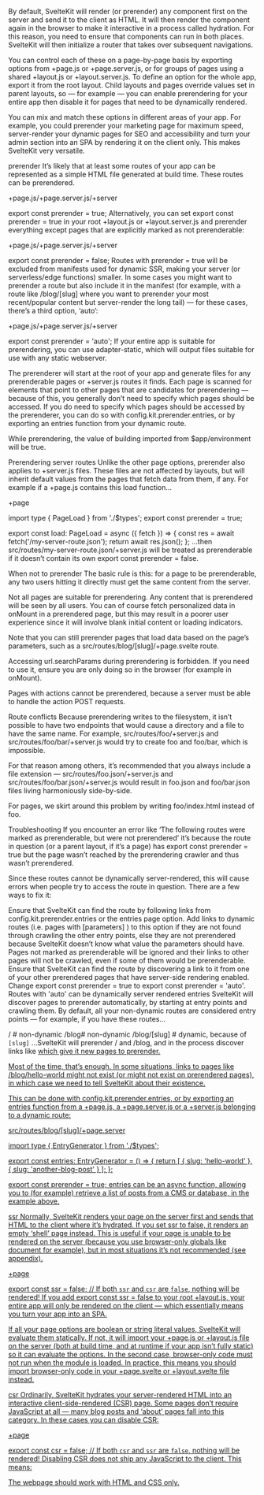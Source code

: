 By default, SvelteKit will render (or prerender) any component first on the server and send it to the client as HTML. It will then render the component again in the browser to make it interactive in a process called hydration. For this reason, you need to ensure that components can run in both places. SvelteKit will then initialize a router that takes over subsequent navigations.

You can control each of these on a page-by-page basis by exporting options from +page.js or +page.server.js, or for groups of pages using a shared +layout.js or +layout.server.js. To define an option for the whole app, export it from the root layout. Child layouts and pages override values set in parent layouts, so — for example — you can enable prerendering for your entire app then disable it for pages that need to be dynamically rendered.

You can mix and match these options in different areas of your app. For example, you could prerender your marketing page for maximum speed, server-render your dynamic pages for SEO and accessibility and turn your admin section into an SPA by rendering it on the client only. This makes SvelteKit very versatile.

prerender
It’s likely that at least some routes of your app can be represented as a simple HTML file generated at build time. These routes can be prerendered.

+page.js/+page.server.js/+server

export const prerender = true;
Alternatively, you can set export const prerender = true in your root +layout.js or +layout.server.js and prerender everything except pages that are explicitly marked as not prerenderable:

+page.js/+page.server.js/+server

export const prerender = false;
Routes with prerender = true will be excluded from manifests used for dynamic SSR, making your server (or serverless/edge functions) smaller. In some cases you might want to prerender a route but also include it in the manifest (for example, with a route like /blog/[slug] where you want to prerender your most recent/popular content but server-render the long tail) — for these cases, there’s a third option, ‘auto’:

+page.js/+page.server.js/+server

export const prerender = 'auto';
If your entire app is suitable for prerendering, you can use adapter-static, which will output files suitable for use with any static webserver.

The prerenderer will start at the root of your app and generate files for any prerenderable pages or +server.js routes it finds. Each page is scanned for <a> elements that point to other pages that are candidates for prerendering — because of this, you generally don’t need to specify which pages should be accessed. If you do need to specify which pages should be accessed by the prerenderer, you can do so with config.kit.prerender.entries, or by exporting an entries function from your dynamic route.

While prerendering, the value of building imported from $app/environment will be true.

Prerendering server routes
Unlike the other page options, prerender also applies to +server.js files. These files are not affected by layouts, but will inherit default values from the pages that fetch data from them, if any. For example if a +page.js contains this load function...

+page

import type { PageLoad } from './$types';
export const prerender = true;

export const load: PageLoad = async ({ fetch }) => {
	const res = await fetch('/my-server-route.json');
	return await res.json();
};
...then src/routes/my-server-route.json/+server.js will be treated as prerenderable if it doesn’t contain its own export const prerender = false.

When not to prerender
The basic rule is this: for a page to be prerenderable, any two users hitting it directly must get the same content from the server.

Not all pages are suitable for prerendering. Any content that is prerendered will be seen by all users. You can of course fetch personalized data in onMount in a prerendered page, but this may result in a poorer user experience since it will involve blank initial content or loading indicators.

Note that you can still prerender pages that load data based on the page’s parameters, such as a src/routes/blog/[slug]/+page.svelte route.

Accessing url.searchParams during prerendering is forbidden. If you need to use it, ensure you are only doing so in the browser (for example in onMount).

Pages with actions cannot be prerendered, because a server must be able to handle the action POST requests.

Route conflicts
Because prerendering writes to the filesystem, it isn’t possible to have two endpoints that would cause a directory and a file to have the same name. For example, src/routes/foo/+server.js and src/routes/foo/bar/+server.js would try to create foo and foo/bar, which is impossible.

For that reason among others, it’s recommended that you always include a file extension — src/routes/foo.json/+server.js and src/routes/foo/bar.json/+server.js would result in foo.json and foo/bar.json files living harmoniously side-by-side.

For pages, we skirt around this problem by writing foo/index.html instead of foo.

Troubleshooting
If you encounter an error like ‘The following routes were marked as prerenderable, but were not prerendered’ it’s because the route in question (or a parent layout, if it’s a page) has export const prerender = true but the page wasn’t reached by the prerendering crawler and thus wasn’t prerendered.

Since these routes cannot be dynamically server-rendered, this will cause errors when people try to access the route in question. There are a few ways to fix it:

Ensure that SvelteKit can find the route by following links from config.kit.prerender.entries or the entries page option. Add links to dynamic routes (i.e. pages with [parameters] ) to this option if they are not found through crawling the other entry points, else they are not prerendered because SvelteKit doesn’t know what value the parameters should have. Pages not marked as prerenderable will be ignored and their links to other pages will not be crawled, even if some of them would be prerenderable.
Ensure that SvelteKit can find the route by discovering a link to it from one of your other prerendered pages that have server-side rendering enabled.
Change export const prerender = true to export const prerender = 'auto'. Routes with 'auto' can be dynamically server rendered
entries
SvelteKit will discover pages to prerender automatically, by starting at entry points and crawling them. By default, all your non-dynamic routes are considered entry points — for example, if you have these routes...


/    # non-dynamic
/blog# non-dynamic
/blog/[slug]  # dynamic, because of `[slug]`
...SvelteKit will prerender / and /blog, and in the process discover links like <a href="/blog/hello-world"> which give it new pages to prerender.

Most of the time, that’s enough. In some situations, links to pages like /blog/hello-world might not exist (or might not exist on prerendered pages), in which case we need to tell SvelteKit about their existence.

This can be done with config.kit.prerender.entries, or by exporting an entries function from a +page.js, a +page.server.js or a +server.js belonging to a dynamic route:

src/routes/blog/[slug]/+page.server

import type { EntryGenerator } from './$types';

export const entries: EntryGenerator = () => {
	return [
		{ slug: 'hello-world' },
		{ slug: 'another-blog-post' }
	];
};

export const prerender = true;
entries can be an async function, allowing you to (for example) retrieve a list of posts from a CMS or database, in the example above.

ssr
Normally, SvelteKit renders your page on the server first and sends that HTML to the client where it’s hydrated. If you set ssr to false, it renders an empty ‘shell’ page instead. This is useful if your page is unable to be rendered on the server (because you use browser-only globals like document for example), but in most situations it’s not recommended (see appendix).

+page

export const ssr = false;
// If both `ssr` and `csr` are `false`, nothing will be rendered!
If you add export const ssr = false to your root +layout.js, your entire app will only be rendered on the client — which essentially means you turn your app into an SPA.

If all your page options are boolean or string literal values, SvelteKit will evaluate them statically. If not, it will import your +page.js or +layout.js file on the server (both at build time, and at runtime if your app isn’t fully static) so it can evaluate the options. In the second case, browser-only code must not run when the module is loaded. In practice, this means you should import browser-only code in your +page.svelte or +layout.svelte file instead.

csr
Ordinarily, SvelteKit hydrates your server-rendered HTML into an interactive client-side-rendered (CSR) page. Some pages don’t require JavaScript at all — many blog posts and ‘about’ pages fall into this category. In these cases you can disable CSR:

+page

export const csr = false;
// If both `csr` and `ssr` are `false`, nothing will be rendered!
Disabling CSR does not ship any JavaScript to the client. This means:

The webpage should work with HTML and CSS only.
<script> tags inside all Svelte components are removed.
<form> elements cannot be progressively enhanced.
Links are handled by the browser with a full-page navigation.
Hot Module Replacement (HMR) will be disabled.
You can enable csr during development (for example to take advantage of HMR) like so:

+page

import { dev } from '$app/environment';

export const csr = dev;
trailingSlash
By default, SvelteKit will remove trailing slashes from URLs — if you visit /about/, it will respond with a redirect to /about. You can change this behaviour with the trailingSlash option, which can be one of 'never' (the default), 'always', or 'ignore'.

As with other page options, you can export this value from a +layout.js or a +layout.server.js and it will apply to all child pages. You can also export the configuration from +server.js files.

src/routes/+layout

export const trailingSlash = 'always';
This option also affects prerendering. If trailingSlash is always, a route like /about will result in an about/index.html file, otherwise it will create about.html, mirroring static webserver conventions.

Ignoring trailing slashes is not recommended — the semantics of relative paths differ between the two cases (./y from /x is /y, but from /x/ is /x/y), and /x and /x/ are treated as separate URLs which is harmful to SEO.

config
With the concept of adapters, SvelteKit is able to run on a variety of platforms. Each of these might have specific configuration to further tweak the deployment — for example on Vercel you could choose to deploy some parts of your app on the edge and others on serverless environments.

config is an object with key-value pairs at the top level. Beyond that, the concrete shape is dependent on the adapter you’re using. Every adapter should provide a Config interface to import for type safety. Consult the documentation of your adapter for more information.

src/routes/+page

import type { Config } from 'some-adapter';

export const config: Config = {
	runtime: 'edge'
};
config objects are merged at the top level (but not deeper levels). This means you don’t need to repeat all the values in a +page.js if you want to only override some of the values in the upper +layout.js. For example this layout configuration...

src/routes/+layout

export const config = {
	runtime: 'edge',
	regions: 'all',
	foo: {
		bar: true
	}
}
...is overridden by this page configuration...

src/routes/+page

export const config = {
	regions: ['us1', 'us2'],
	foo: {
		baz: true
	}
}
...which results in the config value { runtime: 'edge', regions: ['us1', 'us2'], foo: { baz: true } } for that page.